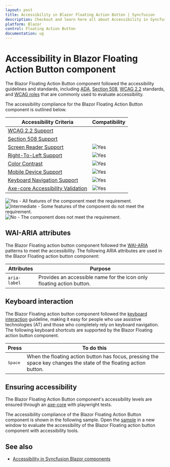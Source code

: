 ```yaml
---
layout: post
title: Accessibility in Blazor Floating Action Button | Syncfusion
description: Checkout and learn here all about Accessibility in Syncfusion Blazor Floating Action Button component and much more.
platform: Blazor
control: Floating Action Button
documentation: ug
---
```


# Accessibility in Blazor Floating Action Button component

The Blazor Floating Action Button component followed the accessibility guidelines and standards, including [ADA](https://www.ada.gov/), [Section 508](https://www.section508.gov/), [WCAG 2.2](https://www.w3.org/TR/WCAG22/) standards, and [WCAG roles](https://www.w3.org/TR/wai-aria/#roles) that are commonly used to evaluate accessibility.

The accessibility compliance for the Blazor Floating Action Button component is outlined below.

| Accessibility Criteria | Compatibility |
| -- | -- |
| [WCAG 2.2 Support](../common/accessibility#accessibility-standards) ||
| [Section 508 Support](../common/accessibility#accessibility-standards) ||
| [Screen Reader Support](../common/accessibility#screen-reader-support) | <img src="https://cdn.syncfusion.com/content/images/landing-page/yes.png" alt="Yes">  |
| [Right-To-Left Support](../common/accessibility#right-to-left-support) | <img src="https://cdn.syncfusion.com/content/images/landing-page/yes.png" alt="Yes"> |
| [Color Contrast](../common/accessibility#color-contrast) | <img src="https://cdn.syncfusion.com/content/images/landing-page/yes.png" alt="Yes"> |
| [Mobile Device Support](../common/accessibility#mobile-device-support) | <img src="https://cdn.syncfusion.com/content/images/landing-page/yes.png" alt="Yes"> |
| [Keyboard Navigation Support](../common/accessibility#keyboard-navigation-support) |<img src="https://cdn.syncfusion.com/content/images/landing-page/yes.png" alt="Yes"> |
| [Axe-core Accessibility Validation](../common/accessibility#ensuring-accessibility) | <img src="https://cdn.syncfusion.com/content/images/landing-page/yes.png" alt="Yes"> |

<style>
    .post .post-content img {
        display: inline-block;
        margin: 0.5em 0;
    }
</style>
<div><img src="https://cdn.syncfusion.com/content/images/documentation/full.png" alt="Yes"> - All features of the component meet the requirement.</div>

<div><img src="https://cdn.syncfusion.com/content/images/documentation/partial.png" alt="Intermediate"> - Some features of the component do not meet the requirement.</div>

<div><img src="https://cdn.syncfusion.com/content/images/documentation/not-supported.png" alt="No"> - The component does not meet the requirement.</div>

## WAI-ARIA attributes

The Blazor Floating action button component followed the [WAI-ARIA](https://www.w3.org/WAI/ARIA/apg/patterns/button/) patterns to meet the accessibility. The following ARIA attributes are used in the Blazor Floating action button component:

| Attributes | Purpose |
| --- | --- |
| `aria-label` | Provides an accessible name for the icon only floating action button. |

## Keyboard interaction

The Blazor Floating action button component followed the [keyboard interaction](https://www.w3.org/WAI/ARIA/apg/patterns/button/#keyboardinteraction) guideline, making it easy for people who use assistive technologies (AT) and those who completely rely on keyboard navigation. The following keyboard shortcuts are supported by the Blazor Floating action button component.

| **Press** | **To do this** |
| --- | --- |
| <kbd>Space</kbd> | When the floating action button has focus, pressing the space key changes the state of the floating action button. |

## Ensuring accessibility

The Blazor Floating Action Button component's accessibility levels are ensured through an [axe-core](https://www.nuget.org/packages/Deque.AxeCore.Playwright) with playwright tests.

The accessibility compliance of the Blazor Floating Action Button component is shown in the following sample. Open the [sample](https://blazor.syncfusion.com/accessibility/fab) in a new window to evaluate the accessibility of the Blazor Floating action button component with accessibility tools.

## See also

* [Accessibility in Syncfusion Blazor components](https://blazor.syncfusion.com/documentation/common/accessibility)